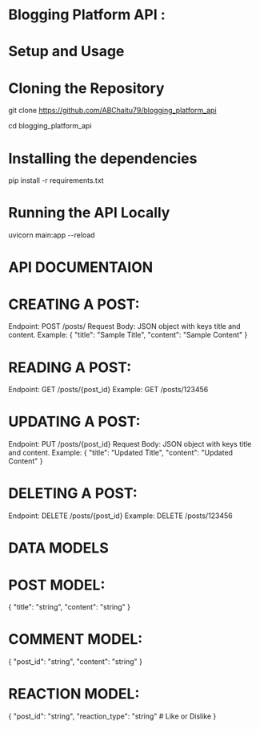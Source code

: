 # Blogging Platform API : 

# Setup and Usage

# Cloning the Repository

git clone https://github.com/ABChaitu79/blogging_platform_api


cd blogging_platform_api

# Installing the dependencies
pip install -r requirements.txt


# Running the API Locally
uvicorn main:app --reload

# API DOCUMENTAION

# CREATING A POST:

Endpoint: POST /posts/
Request Body: JSON object with keys title and content.
Example:
{
    "title": "Sample Title",
    "content": "Sample Content"
}

# READING A POST:

Endpoint: GET /posts/{post_id}
Example: GET /posts/123456

# UPDATING A POST:

Endpoint: PUT /posts/{post_id}
Request Body: JSON object with keys title and content.
Example:
{
    "title": "Updated Title",
    "content": "Updated Content"
}

# DELETING A POST:

Endpoint: DELETE /posts/{post_id}
Example: DELETE /posts/123456

# DATA MODELS

# POST MODEL:
{
    "title": "string",
    "content": "string"
}

# COMMENT MODEL:
{
    "post_id": "string",
    "content": "string"
}

# REACTION MODEL:
{
    "post_id": "string",
    "reaction_type": "string"  # Like or Dislike
}
